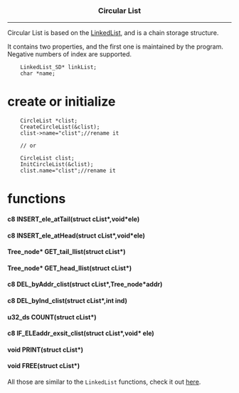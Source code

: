 <h3 align="center">Circular List</h3>

---

Circular List is based on the [LinkedList](linkedlist.md), and is a chain storage structure.

It contains two properties, and the first one is maintained by the program. Negative numbers of index are supported.
```clike
	LinkedList_SD* linkList;
	char *name;
```

# create or initialize
```clike
	CircleList *clist;
	CreateCircleList(&clist);
	clist->name="clist";//rename it

    // or

	CircleList clist;
	InitCircleList(&clist);
	clist.name="clist";//rename it
```

# functions

#### c8 INSERT_ele_atTail(struct cList*,void*ele)
#### c8 INSERT_ele_atHead(struct cList*,void*ele)
#### Tree_node* GET_tail_llist(struct cList*)
#### Tree_node* GET_head_llist(struct cList*)
#### c8 DEL_byAddr_clist(struct cList*,Tree_node*addr)
#### c8 DEL_byInd_clist(struct cList*,int ind)
#### u32_ds COUNT(struct cList*)
#### c8 IF_ELEaddr_exsit_clist(struct cList*,void* ele)
#### void PRINT(struct cList*)
#### void FREE(struct cList*)

All those are similar to the `LinkedList` functions, check it out [here](linkedlist.md).
